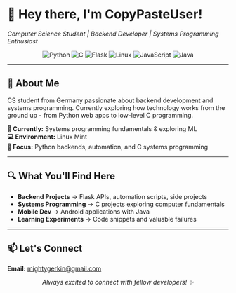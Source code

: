 # 👋 Hey there, I'm CopyPasteUser!
*Computer Science Student | Backend Developer | Systems Programming Enthusiast*

<div align="center">
  <img src="https://img.shields.io/badge/Python-Expert-3776AB?logo=python&logoColor=white" alt="Python">
  <img src="https://img.shields.io/badge/C-Systems-00599C?logo=c&logoColor=white" alt="C">
  <img src="https://img.shields.io/badge/Flask-Backend-000000?logo=flask&logoColor=white" alt="Flask">
  <img src="https://img.shields.io/badge/Linux-Mint-87CF3E?logo=linux&logoColor=white" alt="Linux">
  <img src="https://img.shields.io/badge/JavaScript-ES6-F7DF1E?logo=javascript&logoColor=black" alt="JavaScript">
  <img src="https://img.shields.io/badge/Java-Android-ED8B00?logo=java&logoColor=white" alt="Java">
</div>

---

## 🚀 About Me
CS student from Germany passionate about backend development and systems programming. Currently exploring how technology works from the ground up - from Python web apps to low-level C programming.

**🌱 Currently:** Systems programming fundamentals & exploring ML  
**💻 Environment:** Linux Mint  
**🎯 Focus:** Python backends, automation, and C systems programming

---

## 🔍 What You'll Find Here
- **Backend Projects** → Flask APIs, automation scripts, side projects
- **Systems Programming** → C projects exploring computer fundamentals  
- **Mobile Dev** → Android applications with Java
- **Learning Experiments** → Code snippets and valuable failures

---

## 📫 Let's Connect
**Email:** [mightygerkin@gmail.com](mailto:mightygerkin@gmail.com)

<div align="center">
  <i>Always excited to connect with fellow developers! ✨</i>
</div>
